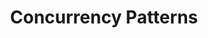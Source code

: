 ---
layout: notes
category: notes
tag: [knowledge]
title: Concurrency Patterns
cover_img: "https://ambaboo-github-io-assets.s3.amazonaws.com/2020-03-10-container-questions-cover.png"
published: false
---